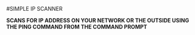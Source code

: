 #SIMPLE IP SCANNER

**SCANS FOR IP ADDRESS ON YOUR NETWORK OR THE OUTSIDE USING THE PING COMMAND FROM THE COMMAND PROMPT**
